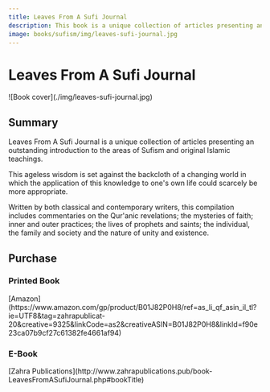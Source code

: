 ```yaml
---
title: Leaves From A Sufi Journal
description: This book is a unique collection of articles presenting an outstanding introduction to the areas of Sufism and original Islamic teachings.
image: books/sufism/img/leaves-sufi-journal.jpg
---
```


# Leaves From A Sufi Journal

<div markdown="1" class="cover-image">
![Book cover](./img/leaves-sufi-journal.jpg)
</div>

## Summary

Leaves From A Sufi Journal is a unique collection of articles presenting an outstanding introduction to the areas of Sufism and original Islamic teachings.

This ageless wisdom is set against the backcloth of a changing world in which the application of this knowledge to one's own life could scarcely be more appropriate.

Written by both classical and contemporary writers, this compilation includes commentaries on the Qur'anic revelations; the mysteries of faith; inner and outer practices; the lives of prophets and saints; the individual, the family and society and the nature of unity and existence. 

## Purchase

### Printed Book

<div markdown="3" class="purchase-link">
[Amazon](https://www.amazon.com/gp/product/B01J82P0H8/ref=as_li_qf_asin_il_tl?ie=UTF8&tag=zahrapublicat-20&creative=9325&linkCode=as2&creativeASIN=B01J82P0H8&linkId=f90e23ca07b9cf27c61382fe4661af94)
</div>

### E-Book

<div markdown="3" class="purchase-link">
[Zahra Publications](http://www.zahrapublications.pub/book-LeavesFromASufiJournal.php#bookTitle)
</div>